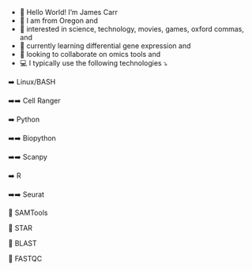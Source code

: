 - 👋 Hello World! I’m James Carr
- 🌲 I am from Oregon and
- 🔬 interested in science, technology, movies, games, oxford commas, and
- 🦍 currently learning differential gene expression and
- 🧬 looking to collaborate on omics tools and 
- 💻 I typically use the following technologies ⤵️

➡️ Linux/BASH

➡️➡️ Cell Ranger

➡️ Python

➡️➡️ Biopython

➡️➡️ Scanpy

➡️ R

➡️➡️ Seurat

🥕 SAMTools

🥕 STAR

🥕 BLAST

🥕 FASTQC

